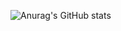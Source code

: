 ![Anurag's GitHub stats](https://github-readme-stats.vercel.app/api?username=robert1a7x&show_icons=true&theme=dark)
